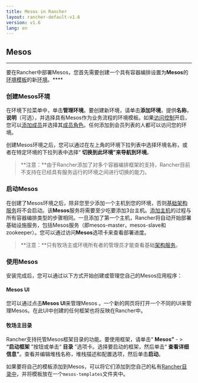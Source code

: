 ```yaml
---
title: Mesos in Rancher
layout: rancher-default-v1.6
version: v1.6
lang: en
---
```


## Mesos
---

要在Rancher中部署Mesos，您首先需要创建一个具有容器编排设置为**Mesos**的[环境模板](https://github.com/rancher/rancher.github.io/blob/master/rancher/v1.6/en/mesos/%7B%7Bsite.baseurl%7D%7D/rancher/%7B%7Bpage.version%7D%7D/%7B%7Bpage.lang%7D%7D/environments/#what-is-an-environment-template)的新[环境](https://github.com/rancher/rancher.github.io/blob/master/rancher/v1.6/en/mesos/%7B%7Bsite.baseurl%7D%7D/rancher/%7B%7Bpage.version%7D%7D/%7B%7Bpage.lang%7D%7D/environments)。****

### 创建Mesos环境

在环境下拉菜单中，单击**管理环境**。要创建新环境，请单击**添加环境**，提供**名称**，**说明**（可选），并选择具有Mesos作为业务流程的环境模板。如果[访问控制](https://github.com/rancher/rancher.github.io/blob/master/rancher/v1.6/en/mesos/%7B%7Bsite.baseurl%7D%7D/rancher/%7B%7Bpage.version%7D%7D/%7B%7Bpage.lang%7D%7D/configuration/access-control)开启，您可以[添加成员](https://github.com/rancher/rancher.github.io/blob/master/rancher/v1.6/en/mesos/%7B%7Bsite.baseurl%7D%7D/rancher/%7B%7Bpage.version%7D%7D/%7B%7Bpage.lang%7D%7D/environments/#editing-members)并选择其[成员角色](https://github.com/rancher/rancher.github.io/blob/master/rancher/v1.6/en/mesos/%7B%7Bsite.baseurl%7D%7D/rancher/%7B%7Bpage.version%7D%7D/%7B%7Bpage.lang%7D%7D/environments/#membership-roles)。任何添加到会员列表的人都可以访问您的环境。

创建Mesos环境之后，您可以通过在左上角的环境下拉列表中选择环境名称，或者在特定环境的下拉列表中选择“ **切换到此环境”**来导航**到环境**。

> **注意：**由于Rancher添加了对多个容器编排框架的支持，Rancher目前不支持在已经具有服务运行的环境之间进行切换的能力。

### 启动Mesos

在创建了Mesos环境之后，除非您至少添加一个主机到您的环境，否则[基础架构服务](https://github.com/rancher/rancher.github.io/blob/master/rancher/v1.6/en/mesos/%7B%7Bsite.baseurl%7D%7D/rancher/%7B%7Bpage.version%7D%7D/%7B%7Bpage.lang%7D%7D/rancher-services)将不会启动。该**Mesos**服务将需要至少吃要添加3台主机。[添加主机](https://github.com/rancher/rancher.github.io/blob/master/rancher/v1.6/en/mesos/%7B%7Bsite.baseurl%7D%7D/rancher/%7B%7Bpage.version%7D%7D/%7B%7Bpage.lang%7D%7D/hosts)的过程与所有容器编排类型的步骤相同。一旦添加了第一个主机，Rancher将自动开始部署基础设施服务，包括Mesos服务（即mesos-master，mesos-slave和zookeeper）。您可以通过访问**Mesos**选项卡来查看部署进度。

> **注意：**只有牧场主或环境所有者的管理员才能查看基础[架构服务](https://github.com/rancher/rancher.github.io/blob/master/rancher/v1.6/en/mesos/%7B%7Bsite.baseurl%7D%7D/rancher/%7B%7Bpage.version%7D%7D/%7B%7Bpage.lang%7D%7D/rancher-services)。

### 使用Mesos

安装完成后，您可以通过以下方式开始创建或管理您自己的Mesos应用程序：

#### Mesos UI

您可以通过点击**Mesos UI**来管理Mesos 。一个新的网页将打开一个不同的UI来管理Mesos。在此UI中创建的任何框架也将反映在Rancher中。

#### 牧场主目录

Rancher支持托管Mesos框架目录的功能。要使用框架，请单击“ **Mesos”** - > **“启动框架** ”按钮或单击“ **目录** ”选项卡。选择要启动的框架，然后单击“ **查看详细信息”**。查看并编辑堆栈名称，堆栈描述和配置选项，然后单击**启动**。

如果要将自己的模板添加到Mesos，可以将它们添加到您自己的私有[Rancher目录中](https://github.com/rancher/rancher.github.io/blob/master/rancher/v1.6/en/mesos/%7B%7Bsite.baseurl%7D%7D/rancher/%7B%7Bpage.version%7D%7D/%7B%7Bpage.lang%7D%7D/catalog)，并将模板放在一个`mesos-templates`文件夹中。